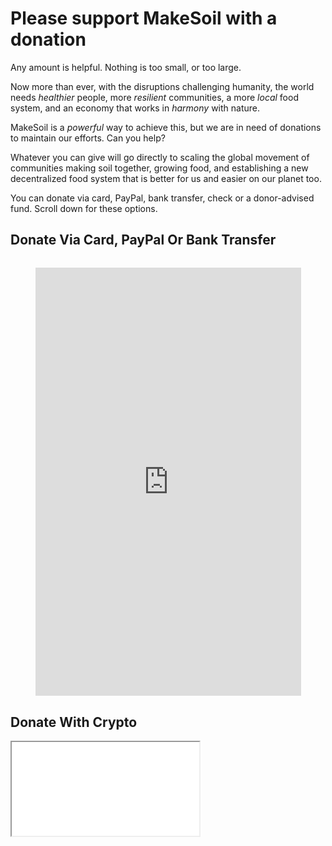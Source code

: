# Please support MakeSoil with a donation

Any amount is helpful. Nothing is too small, or too large.

Now more than ever, with the disruptions challenging humanity, the world needs _healthier_ people, more _resilient_ communities, a more _local_ food system, and an economy that works in _harmony_ with nature.

MakeSoil is a _powerful_ way to achieve this, but we are in need of donations to maintain our efforts. Can you help? 

Whatever you can give will go directly to scaling the global movement of communities making soil together, growing food, and establishing a new decentralized food system that is better for us and easier on our planet too.

You can donate via card, PayPal, bank transfer, check or a donor-advised fund. Scroll down for these options.

## Donate Via Card, PayPal Or Bank Transfer

<div style="text-align: center;margin-top: 2rem;">
  <script src="https://donorbox.org/widget.js" paypalExpress="true"></script><iframe src="https://donorbox.org/embed/makesoil" height="685px" width="100%" style="max-width:425px; min-width:310px;" seamless="seamless" name="donorbox" frameborder="0" scrolling="no" allowpaymentrequest></iframe>
  <br />
</div>

## Donate With Crypto

<IFrame src="/coinbase.html" />

<div>
  <a class="donate-with-crypto"
     href="https://commerce.coinbase.com/checkout/baf9ce19-918b-4b47-ae0d-aec51091d202">
    Donate with Crypto
  </a>
  <script src="https://commerce.coinbase.com/v1/checkout.js?version=201807">
  </script>
</div>

## Donate Via Fidelity Charitable

<IFrame src="/dafdirect.html" />

<div style="text-align: center;">Use <a href="https://www.dafdirect.org/DAFDirect/daflink?_dafdirect_settings=ODI0NzY5MTc3XzIxMTFfY2IzNWZhZmYtZjk5MC00ZTdkLTg5YzMtZDIzMjRjNGQ0ZWU0&designatedText=TWFrZVNvaWw=&amountValue=" target="_blank">DAF Direct</a> to easily donate through Fidelity Charitable.</div>

## Send Us A Check

<div style="text-align: center;">
Our mailing address is:
<div style="font-weight: bold;">
MakeSoil<br />
PO Box 1307
<br />
Vancouver, WA 98666
</div>
</div>

## Any Questions?

[Contact us](/contact-us) if you need bank account information or would like to discuss any other ways to donate.
